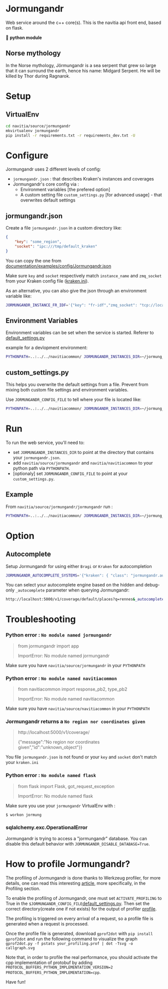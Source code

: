 
# Jormungandr
Web service around the c++ core(s). This is the navitia api front end, based on flask.

:snake: **python module**

## Norse mythology
In the Norse mythology, Jörmungandr is a sea serpent that grew so large that it can surround the earth, hence his name: Midgard Serpent. He will be killed by Thor during Ragnarok.

# Setup
## VirtualEnv

```sh
cd navitia/source/jormungandr
mkvirtualenv jormungandr
pip install -r requirements.txt -r requirements_dev.txt -U
```

# Configure

Jormungandr uses 2 different levels of config:
* `jormungandr.json` : that describes Kraken's instances and coverages
* Jormungandr's core config via :
	* Environment variables [the prefered option]  
	* A custom setting file `custom_settings.py` [for advanced usage] - that overwrites default settings

## jormungandr.json

Create a file `jormungandr.json` in a custom directory like:

```json
{
    "key": "some_region",
    "socket": "ipc:///tmp/default_kraken"
}
```

You can copy the one from [documentation/examples/config/Jormungandr.json](https://github.com/CanalTP/navitia/blob/dev/documentation/examples/config/Jormungandr.json)

Make sure `key` and `socket` respectively match `instance_name` and `zmq_socket` from your Kraken config file ([kraken.ini](https://github.com/CanalTP/navitia/blob/dev/documentation/examples/config/kraken.ini)).

As an alternative, you can also give the json through an environment variable like:
```sh
JORMUNGANDR_INSTANCE_FR_IDF='{"key": "fr-idf","zmq_socket": "tcp://localhost:3000"}'
```

## Environment Variables

Environment variables can be set when the service is started. Referer to [default_settings.py](https://github.com/CanalTP/navitia/blob/dev/source/jormungandr/jormungandr/default_settings.py)

example for a devlopment environment: 

```sh
PYTHONPATH=..:../../navitiacommon/ JORMUNGANDR_INSTANCES_DIR=~/jormung_conf/ JORMUNGANDR_START_MONITORING_THREAD=False  JORMUNGANDR_DISABLE_DATABASE=True JORMUNGANDR_IS_PUBLIC=True python manage.py runserver
```

## custom_settings.py

This helps you overwrite the default settings from a file. Prevent from mixing both custom file settings and environment variables. 

Use `JORMUNGANDR_CONFIG_FILE` to tell where your file is located like:  

```sh
PYTHONPATH=..:../../navitiacommon/ JORMUNGANDR_INSTANCES_DIR=~/jormung_conf/ JORMUNGANDR_CONFIG_FILE=~/jormung_conf/jormung_settings.py  python manage.py runserver
```

# Run 

To run the web service, you'll need to:

* set `JORMUNGANDR_INSTANCES_DIR` to point at the directory that contains your `jormungandr.json`.
* add `navitia/source/jormungandr` and `navitia/navitiacommon` to your python path via `PYTHONPATH`.
* [optionaly] set `JORMUNGANDR_CONFIG_FILE` to point at your `custom_settings.py`.  

## Example

From `navitia/source/jormungandr/jormungandr` run :

```sh
PYTHONPATH=..:../../navitiacommon/ JORMUNGANDR_INSTANCES_DIR=~/jormung_conf/ python manage.py runserver
```

# Option
## Autocomplete

Setup Jormungandr for using either `Bragi` or `Kraken` for autocompletion

```sh
JORMUNGANDR_AUTOCOMPLETE_SYSTEMS='{"kraken": { "class": "jormungandr.autocomplete.kraken.Kraken" }, "bragi": {"class": "jormungandr.autocomplete.geocodejson.GeocodeJson", "args": {"host": "http://127.0.0.1:4000", "timeout": 2}}}'
```

You can select your autocomplete engine based on the hidden and debug-only `_autocomplete` parameter when querying Jormungandr:

```sh
http://localhost:5000/v1/coverage/default/places?q=rennes&_autocomplete='<kraken|bragi>'
```

# Troubleshooting

### Python error : `No module named jormungandr`
> from jormungandr import app
>
> ImportError: No module named jormungandr

Make sure you have `navitia/source/jormungandr` in your `PYTHONPATH`

### Python error : `No module named navitiacommon`
> from navitiacommon import response_pb2, type_pb2
>
> ImportError: No module named navitiacommon

Make sure you have `navitia/source/navitiacommon` in your `PYTHONPATH`

### Jormungandr returns a `No region nor coordinates given`
> http://localhost:5000/v1/coverage/
>
> {"message":"No region nor coordinates given","id":"unknown_object"}}

You file `jormungandr.json` is not found or your `key` and `socket` don't match your `kraken.ini`

### Python error : `No module named flask`
> from flask import Flask, got_request_exception
> 
> ImportError: No module named flask

Make sure you use your `jormungandr` VirtualEnv with :

```sh
$ workon jormung
```

### sqlalchemy.exc.OperationalError

Jormungandr is trying to access a "jormungandr" database. You can disable this default behavior with `JORMUNGANDR_DISABLE_DATABASE=True`.

# How to profile Jormungandr? 

The profiling of Jormungandr is done thanks to Werkzeug profiler, for more details, one can read this interesting [article](https://blog.miguelgrinberg.com/post/the-flask-mega-tutorial-part-xvi-debugging-testing-and-profiling), more specifically, in the Profiling section.

To enable the profiling of Jormungandr, one must set `ACTIVATE_PROFILING` to True in the `$JORMUNGANDR_CONFIG_FILE`[default_settings.py](https://github.com/CanalTP/navitia/blob/dev/source/jormungandr/jormungandr/default_settings.py).
Then set the correct directory(create one if not exists) for the output of profiler [profile](https://github.com/CanalTP/navitia/blob/dev/source/jormungandr/jormungandr/api.py#L130).

The profiling is triggered on every arrival of a request, so a profile file is generated when a request is processed.

Once the profile file is generated, download `gprof2dot` with `pip install gprof2dot` and run the following command to visualize the graph `gprof2dot.py -f pstats your_profiling.prof | dot -Tsvg -o callgraph.svg`

Note that, in order to profile the real performance, you should activate the cpp implementation of protobuf by adding ` PROTOCOL_BUFFERS_PYTHON_IMPLEMENTATION_VERSION=2 PROTOCOL_BUFFERS_PYTHON_IMPLEMENTATION=cpp`.

Have fun! 

